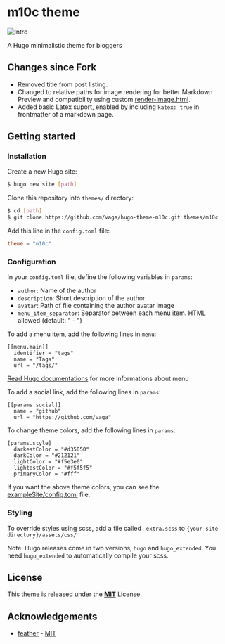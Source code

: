 # m10c theme

![Intro](images/cover.png)

A Hugo minimalistic theme for bloggers

## Changes since Fork

- Removed title from post listing.
- Changed to relative paths for image rendering for better Markdown Preview and compatibility using custom [render-image.html](https://github.com/gohugoio/hugo/issues/6545#issuecomment-655757059).
- Added basic Latex suport, enabled by including ```katex: true``` in frontmatter of a markdown page.

## Getting started

### Installation

Create a new Hugo site:
```bash
$ hugo new site [path]
```

Clone this repository into `themes/` directory:
```bash
$ cd [path]
$ git clone https://github.com/vaga/hugo-theme-m10c.git themes/m10c
```

Add this line  in the `config.toml` file:
```toml
theme = "m10c"
```

### Configuration

In your `config.toml` file, define the following variables in `params`:

- `author`: Name of the author
- `description`: Short description of the author
- `avatar`: Path of file containing the author avatar image
- `menu_item_separator`: Separator between each menu item. HTML allowed (default: " - ")

To add a menu item, add the following lines in `menu`:

```
[[menu.main]]
  identifier = "tags"
  name = "Tags"
  url = "/tags/"
```

[Read Hugo documentations](https://gohugo.io/content-management/menus/#readout) for more informations about menu

To add a social link, add the following lines in `params`:

```
[[params.social]]
  name = "github"
  url = "https://github.com/vaga"
```

To change theme colors, add the following lines in `params`:

```
[params.style]
  darkestColor = "#d35050"
  darkColor = "#212121"
  lightColor = "#f5e3e0"
  lightestColor = "#f5f5f5"
  primaryColor = "#fff"
```

If you want the above theme colors, you can see the [exampleSite/config.toml](/exampleSite/config.toml) file.

### Styling

To override styles using scss, add a file called `_extra.scss` to `{your site directory}/assets/css/`

Note: Hugo releases come in two versions, `hugo` and `hugo_extended`. You need `hugo_extended` to automatically compile your scss.

## License

This theme is released under the [**MIT**](/LICENSE.md) License.

## Acknowledgements

- [feather](https://feathericons.com/) - [MIT](https://github.com/feathericons/feather/blob/master/LICENSE)
